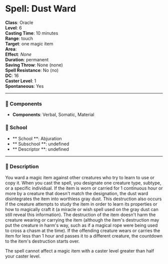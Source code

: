 
# Spell: Dust Ward
**Class**: Oracle  
**Level**: 6  
**Casting Time**: 10 minutes  
**Range**: touch  
**Target**: one magic item  
**Area**:   
**Effect**: _None_  
**Duration**: permanent  
**Saving Throw**: None (none)  
**Spell Resistance**: No (no)  
**DC**: 16  
**Caster Level**: 1  
**Spontaneous**: Yes

---

### 🔮 Components
- **Components**: Verbal, Somatic, Material

### 🏫 School
- ** School **: Abjuration
- ** Subschool **: undefined
- ** Descriptor **: undefined
---

### 📜 Description
You ward a magic item against other creatures who try to learn to use or copy it. When you cast the spell, you designate one creature type, subtype, or a specific individual. If the item is worn or carried for 1 continuous hour or more by a creature that doesn't match the designation, the dust ward disintegrates the item into worthless gray dust. This destruction also occurs if the creature attempts to study the item in order to learn its properties or how to magically craft it (a miracle or wish spell used on the gray dust can still reveal this information). The destruction of the item doesn't harm the creature wearing or carrying the item (although the item's destruction may put the creature in harm's way, such as if a magical rope were being used to cross a chasm at the time). If the offending creature wears or carries the item for less than 1 hour and passes it to a different creature, the countdown to the item's destruction starts over.

The spell cannot affect a magic item with a caster level greater than half your caster level.
